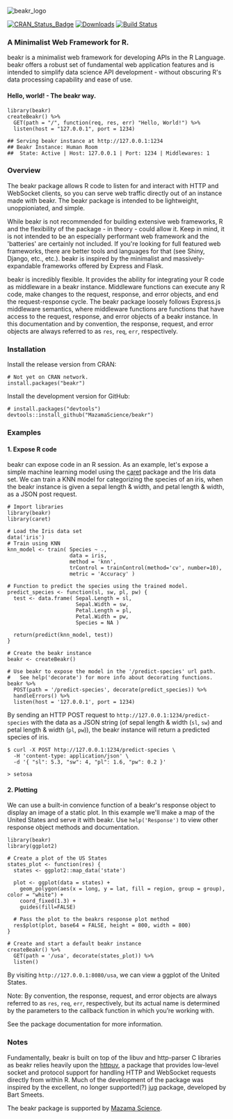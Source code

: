 

![beakr_logo](https://cdn3.imggmi.com/uploads/2019/10/16/f74987f8804a4512f70e0e8d17f05983-full.png)

[![CRAN\_Status\_Badge](http://www.r-pkg.org/badges/version/AirSensor)](https://cran.r-project.org/package=beakr)
[![Downloads](http://cranlogs.r-pkg.org/badges/AirSensor)](https://cran.r-project.org/package=beakr)
[![Build Status](https://travis-ci.org/MazamaScience/AirSensor.svg?branch=master)](https://travis-ci.org/MazamaScience/beakr)


### A Minimalist Web Framework for R. 
beakr is a minimalist web framework for developing APIs in the R Language. beakr offers
a robust set of fundamental web application features and is intended to simplify data 
science API development - without obscuring R's data processing capability and ease of use.

#### Hello, world! - The beakr way.
```
library(beakr)
createBeakr() %>% 
  GET(path = "/", function(req, res, err) "Hello, World!") %>% 
  listen(host = "127.0.0.1", port = 1234) 
```
```
## Serving beakr instance at http://127.0.0.1:1234
## Beakr Instance: Human Room
##  State: Active | Host: 127.0.0.1 | Port: 1234 | Middlewares: 1
```

###  Overview
The beakr package allows R code to listen for and interact with HTTP and WebSocket clients, 
so you can serve web traffic directly out of an instance made with beakr. The beakr 
package is intended to be lightweight, unoppioniated, and simple.  

While beakr is not recommended for building extensive web frameworks, R and the flexibility of the package - in theory - could allow it. Keep in mind, it is not intended to be an 
especially performant web framework and the 'batteries' are certainly not included. If 
you're looking for full featured web frameworks, there are better tools and languages for 
that (see Shiny, Django, etc., etc.). beakr is inspired by the minimalist and
massively-expandable frameworks offered by Express and Flask. 

beakr is incredibly flexible. It provides the ability for integrating your R 
code as middleware in a beakr instance. Middleware functions can execute any 
R code, make changes to the request, response, and error objects, and end the 
request-response cycle. The beakr package loosely follows Express.js middleware 
semantics, where middleware functions are functions that have access to the request, 
response, and error objects of a beakr instance. In this documentation and by 
convention, the response, request, and error objects are always referred to as 
`res`, `req`, `err`, respectively. 

### Installation
Install the release version from CRAN:
```
# Not yet on CRAN network. 
install.packages("beakr")
```
Install the development version for GitHub: 
```
# install.packages("devtools")
devtools::install_github("MazamaScience/beakr")
```

### Examples

#### 1. Expose R code 
beakr can expose code in an R session. As an example, let's expose a simple 
machine learning model using the [caret](https://github.com/topepo/caret) 
package and the Iris data set. We can train a KNN model for categorizing the 
species of an iris, when the beakr instance is given a sepal length & width, 
and petal length & width, as a JSON post request.
```
# Import libraries 
library(beakr)
library(caret)

# Load the Iris data set 
data('iris')
# Train using KNN
knn_model <- train( Species ~ ., 
                    data = iris, 
                    method = 'knn', 
                    trControl = trainControl(method='cv', number=10), 
                    metric = 'Accuracy' )

# Function to predict the species using the trained model. 
predict_species <- function(sl, sw, pl, pw) {
  test <- data.frame( Sepal.Length = sl, 
                      Sepal.Width = sw, 
                      Petal.Length = pl, 
                      Petal.Width = pw, 
                      Species = NA )
                      
  return(predict(knn_model, test))
}

# Create the beakr instance 
beakr <- createBeakr()

# Use beakr to expose the model in the '/predict-species' url path. 
#   See help('decorate') for more info about decorating functions. 
beakr %>%  
  POST(path = '/predict-species', decorate(predict_species)) %>% 
  handleErrors() %>% 
  listen(host = '127.0.0.1', port = 1234)
```
By sending an HTTP POST request to `http://127.0.0.1:1234/predict-species` with 
the data as a JSON string (of sepal length & width (`sl`, `sw`) and petal length 
& width (`pl`, `pw`)), the beakr instance will return a predicted species of iris. 
```
$ curl -X POST http://127.0.0.1:1234/predict-species \
  -H 'content-type: application/json' \
  -d '{ "sl": 5.3, "sw": 4, "pl": 1.6, "pw": 0.2 }'
  
> setosa
```

#### 2. Plotting
We can use a built-in convience function of a beakr's response object to display 
an image of a static plot. In this example we'll make a map of the United States 
and serve it with beakr. Use `help('Response')` to view other response object 
methods and documentation.

```
library(beakr)
library(ggplot2)

# Create a plot of the US States
states_plot <- function(res) {
  states <- ggplot2::map_data('state')

  plot <- ggplot(data = states) + 
    geom_polygon(aes(x = long, y = lat, fill = region, group = group), color = "white") + 
    coord_fixed(1.3) +
    guides(fill=FALSE) 
  
  # Pass the plot to the beakrs response plot method 
  res$plot(plot, base64 = FALSE, height = 800, width = 800)
}

# Create and start a default beakr instance
createBeakr() %>% 
  GET(path = '/usa', decorate(states_plot)) %>% 
  listen()

```
By visiting `http://127.0.0.1:8080/usa`, we can view a ggplot of the United States.

Note: By convention, the response, request, and error objects are always 
referred to as `res`, `req`, `err`, respectively, but its actual name is 
determined by the parameters to the callback function in which you’re working with. 


See the package documentation for more information.

### Notes
Fundamentally, beakr is built on top of the libuv and http-parser C libraries as 
beakr relies heavily upon the [httpuv](https://github.com/rstudio/httpuv), a package 
that provides low-level socket and protocol support for handling HTTP and WebSocket 
requests directly from within R. Much of the development of the package 
was inspired by the excellent, no longer supported(?) [jug](https://github.com/Bart6114/jug) 
package, developed by Bart Smeets.

The beakr package is supported by [Mazama Science](http://mazamascience.com/).
